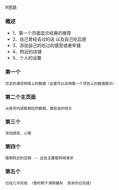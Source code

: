 #思路
### 概述
- 1、第一个页面显示经典的推荐
- 2、自己曾经去过的店   以及自己吃后感
- 3、添加自己的吃过的感受或者牢骚
- 4、附近的店铺
- 5、个人的设置

### 第一个

	完全的请求网络上的数据（这里可以采用第一个项目上的数据展示）
 	
### 第二个主页面

	从账号内读取相应的数据，曾经去的地方

### 第三个

	添加感受，心情

### 第四个

	搜索附近的店铺 -- 此处主要是网络请求

### 第五个

	已经几乎完成 （暂时剩下清除缓存  其余的已完成）